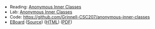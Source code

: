 * Reading: [Anonymous Inner Classes](../readings/anonymous-inner-classes.html) 
* Lab: [Anonymous Inner Classes](../labs/anonymous-inner-classes.html) 
* Code: <https://github.com/Grinnell-CSC207/anonymous-inner-classes>
* [EBoard](../eboards/38.md) 
  ([Source](../eboards/38.md))
  ([HTML](../eboards/38.html))
  ([PDF](../eboards/38.pdf))
